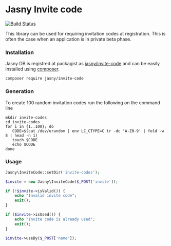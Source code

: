 Jasny Invite code
=================

[![Build Status](https://secure.travis-ci.org/jasny/db.png?branch=master)](http://travis-ci.org/jasny/invite-code)

This library can be used for requiring invitation codes at registration. This is often the case when an application is
in private beta phase.

### Installation

Jasny DB is registred at packagist as [jasny/invite-code](https://packagist.org/packages/jasnyinvite-codedb) and can be
easily installed using [composer](http://getcomposer.org/).

    composer require jasny/invite-code

### Generation

To create 100 random invitation codes run the following on the command line

```
mkdir invite-codes
cd invite-codes
for i in {1..100}; do
   CODE=$(cat /dev/urandom | env LC_CTYPE=C tr -dc 'A-Z0-9' | fold -w 8 | head -n 1)
   touch $CODE
   echo $CODE
done
```

### Usage

```php
Jasny\InviteCode::setDir('invite-codes');

$invite = new Jasny\InviteCode($_POST['invite']);

if (!$invite->isValid()) {
    echo "Invalid invite code";
    exit();
}

if ($invite->isUsed()) {
    echo "Invite code is already used";
    exit();
}

$invite->useBy($_POST['name']);
```
